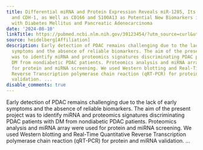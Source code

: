 ```yaml
---
title: Differential miRNA and Protein Expression Reveals miR-1285, Its Targets TGM2
  and CDH-1, as Well as CD166 and S100A13 as Potential New Biomarkers in Patients
  with Diabetes Mellitus and Pancreatic Adenocarcinoma
date: '2024-08-10'
linkTitle: https://pubmed.ncbi.nlm.nih.gov/39123454/?utm_source=curl&utm_medium=rss&utm_campaign=pubmed-2&utm_content=1FakS-2QOkCT8HsMOQP1bCRQ4YzyumYOmxmF0moLsQ3dFB1E9V&fc=20220326224207&ff=20240810183529&v=2.18.0.post9+e462414
source: heidelberg[Affiliation]
description: Early detection of PDAC remains challenging due to the lack of early
  symptoms and the absence of reliable biomarkers. The aim of the present project
  was to identify miRNA and proteomics signatures discriminating PDAC patients with
  DM from nondiabetic PDAC patients. Proteomics analysis and miRNA array were used
  for protein and miRNA screening. We used Western blotting and Real-Time Quantitative
  Reverse Transcription polymerase chain reaction (qRT-PCR) for protein and miRNA
  validation. ...
disable_comments: true
---
```

Early detection of PDAC remains challenging due to the lack of early symptoms and the absence of reliable biomarkers. The aim of the present project was to identify miRNA and proteomics signatures discriminating PDAC patients with DM from nondiabetic PDAC patients. Proteomics analysis and miRNA array were used for protein and miRNA screening. We used Western blotting and Real-Time Quantitative Reverse Transcription polymerase chain reaction (qRT-PCR) for protein and miRNA validation. ...
